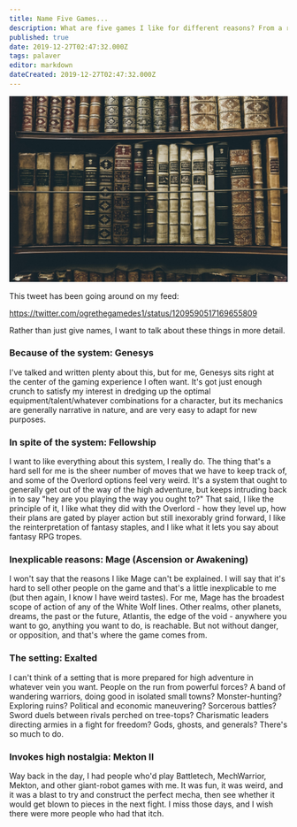 ```yaml
---
title: Name Five Games...
description: What are five games I like for different reasons? From a recent tweet
published: true
date: 2019-12-27T02:47:32.000Z
tags: palaver
editor: markdown
dateCreated: 2019-12-27T02:47:32.000Z
---
```


![Featured Image](name-five-games.jpg)

This tweet has been going around on my feed:

https://twitter.com/ogrethegamedes1/status/1209590517169655809

Rather than just give names, I want to talk about these things in more detail.

### Because of the system: Genesys

I've talked and written plenty about this, but for me, Genesys sits right at the center of the gaming experience I often want. It's got just enough crunch to satisfy my interest in dredging up the optimal equipment/talent/whatever combinations for a character, but its mechanics are generally narrative in nature, and are very easy to adapt for new purposes.

### In spite of the system: Fellowship

I want to like everything about this system, I really do. The thing that's a hard sell for me is the sheer number of moves that we have to keep track of, and some of the Overlord options feel very weird. It's a system that ought to generally get out of the way of the high adventure, but keeps intruding back in to say "hey are you playing the way you ought to?" That said, I like the principle of it, I like what they did with the Overlord - how they level up, how their plans are gated by player action but still inexorably grind forward, I like the reinterpretation of fantasy staples, and I like what it lets you say about fantasy RPG tropes.

### Inexplicable reasons: Mage (Ascension or Awakening)

I won't say that the reasons I like Mage can't be explained. I will say that it's hard to sell other people on the game and that's a little inexplicable to me (but then again, I know I have weird tastes). For me, Mage has the broadest scope of action of any of the White Wolf lines. Other realms, other planets, dreams, the past or the future, Atlantis, the edge of the void - anywhere you want to go, anything you want to do, is reachable. But not without danger, or opposition, and that's where the game comes from.

### The setting: Exalted

I can't think of a setting that is more prepared for high adventure in whatever vein you want. People on the run from powerful forces? A band of wandering warriors, doing good in isolated small towns? Monster-hunting? Exploring ruins? Political and economic maneuvering? Sorcerous battles? Sword duels between rivals perched on tree-tops? Charismatic leaders directing armies in a fight for freedom? Gods, ghosts, and generals? There's so much to do.

### Invokes high nostalgia: Mekton II

Way back in the day, I had people who'd play Battletech, MechWarrior, Mekton, and other giant-robot games with me. It was fun, it was weird, and it was a blast to try and construct the perfect mecha, then see whether it would get blown to pieces in the next fight. I miss those days, and I wish there were more people who had that itch.


    